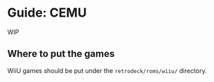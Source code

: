 # Guide: CEMU

WIP

## Where to put the games
WiiU games should be put under the `retrodeck/roms/wiiu/` directory.
